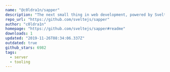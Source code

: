 ```yaml
---
name: "@c0ldra1n/sapper"
description: "The next small thing in web development, powered by Svelte"
repo_url: "https://github.com/sveltejs/sapper"
author: "c0ldra1n"
homepage: "https://github.com/sveltejs/sapper#readme"
downloads: 1
updated: "2019-11-26T08:34:06.337Z"
outdated: true
github_stars: 6982
tags: 
  - server
  - tooling
---
```

